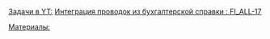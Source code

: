 
<u>Задачи в YT:</u>
[Интеграция проводок из бухгалтерской справки : FI_ALL-17](https://yt.surgutneftegas.ru:4443/issue/FI_ALL-17)

<u>Материалы:</u>

